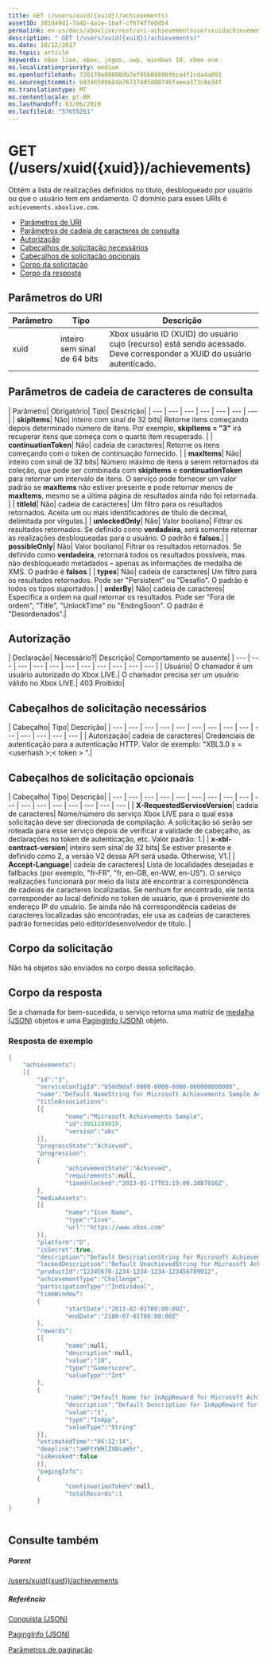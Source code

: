 ```yaml
---
title: GET (/users/xuid({xuid})/achievements)
assetID: 381d49d1-7a4b-4a1e-1baf-cf674f7e0d54
permalink: en-us/docs/xboxlive/rest/uri-achievementsusersxuidachievementsgetv2.html
description: " GET (/users/xuid({xuid})/achievements)"
ms.date: 10/12/2017
ms.topic: article
keywords: xbox live, xbox, jogos, uwp, windows 10, xbox one
ms.localizationpriority: medium
ms.openlocfilehash: 720170e88808db7ef95b88896fbca4f1cda4a091
ms.sourcegitcommit: b034650b684a767274d5d88746faeea373c8e34f
ms.translationtype: MT
ms.contentlocale: pt-BR
ms.lasthandoff: 03/06/2019
ms.locfileid: "57655261"
---
```

# <a name="get-usersxuidxuidachievements"></a>GET (/users/xuid({xuid})/achievements)
Obtém a lista de realizações definidos no título, desbloqueado por usuário ou que o usuário tem em andamento. O domínio para esses URIs é `achievements.xboxlive.com`.
 
  * [Parâmetros de URI](#ID4EX)
  * [Parâmetros de cadeia de caracteres de consulta](#ID4ECB)
  * [Autorização](#ID4ENF)
  * [Cabeçalhos de solicitação necessários](#ID4ESG)
  * [Cabeçalhos de solicitação opcionais](#ID4ESH)
  * [Corpo da solicitação](#ID4EIBAC)
  * [Corpo da resposta](#ID4ETBAC)
 
<a id="ID4EX"></a>

 
## <a name="uri-parameters"></a>Parâmetros do URI
 
| Parâmetro| Tipo| Descrição| 
| --- | --- | --- | 
| xuid| inteiro sem sinal de 64 bits| Xbox usuário ID (XUID) do usuário cujo (recurso) está sendo acessado. Deve corresponder a XUID do usuário autenticado.| 
  
<a id="ID4ECB"></a>

 
## <a name="query-string-parameters"></a>Parâmetros de cadeia de caracteres de consulta
 
| Parâmetro| Obrigatório| Tipo| Descrição| 
| --- | --- | --- | --- | --- | --- | --- | 
| <b>skipItems</b>| Não| inteiro com sinal de 32 bits| Retorne itens começando depois determinado número de itens. Por exemplo, <b>skipItems = "3"</b> irá recuperar itens que começa com o quarto item recuperado. | 
| <b>continuationToken</b>| Não| cadeia de caracteres| Retorne os itens começando com o token de continuação fornecido. | 
| <b>maxItems</b>| Não| inteiro com sinal de 32 bits| Número máximo de itens a serem retornados da coleção, que pode ser combinada com <b>skipItems</b> e <b>continuationToken</b> para retornar um intervalo de itens. O serviço pode fornecer um valor padrão se <b>maxItems</b> não estiver presente e pode retornar menos de <b>maxItems</b>, mesmo se a última página de resultados ainda não foi retornada. | 
| <b>titleId</b>| Não| cadeia de caracteres| Um filtro para os resultados retornados. Aceita um ou mais identificadores de título de decimal, delimitada por vírgulas.| 
| <b>unlockedOnly</b>| Não| Valor booliano| Filtrar os resultados retornados. Se definido como <b>verdadeira</b>, será somente retornar as realizações desbloqueadas para o usuário. O padrão é <b>falsos</b>.| 
| <b>possibleOnly</b>| Não| Valor booliano| Filtrar os resultados retornados. Se definido como <b>verdadeira</b>, retornará todos os resultados possíveis, mas não desbloqueado metadados – apenas as informações de medalha de XMS. O padrão é <b>falsos</b>.| 
| <b>types</b>| Não| cadeia de caracteres| Um filtro para os resultados retornados. Pode ser "Persistent" ou "Desafio". O padrão é todos os tipos suportados.| 
| <b>orderBy</b>| Não| cadeia de caracteres| Especifica a ordem na qual retornar os resultados. Pode ser "Fora de ordem", "Title", "UnlockTime" ou "EndingSoon". O padrão é "Desordenados".| 
  
<a id="ID4ENF"></a>

 
## <a name="authorization"></a>Autorização
 
| Declaração| Necessário?| Descrição| Comportamento se ausente| 
| --- | --- | --- | --- | --- | --- | --- | --- | --- | --- | --- | 
| Usuário| O chamador é um usuário autorizado do Xbox LIVE.| O chamador precisa ser um usuário válido no Xbox LIVE.| 403 Proibido| 
  
<a id="ID4ESG"></a>

 
## <a name="required-request-headers"></a>Cabeçalhos de solicitação necessários
 
| Cabeçalho| Tipo| Descrição| 
| --- | --- | --- | --- | --- | --- | --- | --- | --- | --- | --- | --- | --- | --- | 
| Autorização| cadeia de caracteres| Credenciais de autenticação para a autenticação HTTP. Valor de exemplo: "XBL3.0 x =&lt;userhash >;&lt; token > ".| 
  
<a id="ID4ESH"></a>

 
## <a name="optional-request-headers"></a>Cabeçalhos de solicitação opcionais
 
| Cabeçalho| Tipo| Descrição| 
| --- | --- | --- | --- | --- | --- | --- | --- | --- | --- | --- | --- | --- | --- | --- | --- | --- | 
| <b>X-RequestedServiceVersion</b>| cadeia de caracteres| Nome/número do serviço Xbox LIVE para o qual essa solicitação deve ser direcionada de compilação. A solicitação só serão ser roteada para esse serviço depois de verificar a validade de cabeçalho, as declarações no token de autenticação, etc. Valor padrão: 1.| 
| <b>x-xbl-contract-version</b>| inteiro sem sinal de 32 bits| Se estiver presente e definido como 2, a versão V2 dessa API será usada. Otherwise, V1.| 
| <b>Accept-Language</b>| cadeia de caracteres| Lista de localidades desejadas e fallbacks (por exemplo, "fr-FR", "fr, en-GB, en-WW, en-US"). O serviço realizações funcionará por meio da lista até encontrar a correspondência de cadeias de caracteres localizadas. Se nenhum for encontrado, ele tenta corresponder ao local definido no token de usuário, que é proveniente do endereço IP do usuário. Se ainda não há correspondência cadeias de caracteres localizadas são encontradas, ele usa as cadeias de caracteres padrão fornecidas pelo editor/desenvolvedor de título. | 
  
<a id="ID4EIBAC"></a>

 
## <a name="request-body"></a>Corpo da solicitação
 
Não há objetos são enviados no corpo dessa solicitação.
  
<a id="ID4ETBAC"></a>

 
## <a name="response-body"></a>Corpo da resposta
 
Se a chamada for bem-sucedida, o serviço retorna uma matriz de [medalha (JSON)](../../json/json-achievementv2.md) objetos e uma [PagingInfo (JSON)](../../json/json-paginginfo.md) objeto.
 
<a id="ID4ECCAC"></a>

 
### <a name="sample-response"></a>Resposta de exemplo
 

```cpp
{
    "achievements":
    [{
        "id":"3",
        "serviceConfigId":"b5dd9daf-0000-0000-0000-000000000000",
        "name":"Default NameString for Microsoft Achievements Sample Achievement 3",
        "titleAssociations":
        [{
                "name":"Microsoft Achievements Sample",
                "id":3051199919,
                "version":"abc"
        }],
        "progressState":"Achieved",
        "progression":
        {
                "achievementState":"Achieved",
                "requirements":null,
                "timeUnlocked":"2013-01-17T03:19:00.3087016Z",
        },
        "mediaAssets":
        [{
                "name":"Icon Name",
                "type":"Icon",
                "url":"https://www.xbox.com"
        }],
        "platform":"D",
        "isSecret":true,
        "description":"Default DescriptionString for Microsoft Achievements Sample Achievement 3",
        "lockedDescription":"Default UnachievedString for Microsoft Achievements Sample Achievement 3",
        "productId":"12345678-1234-1234-1234-123456789012",
        "achievementType":"Challenge",
        "participationType":"Individual",
        "timeWindow":
        {
                "startDate":"2013-02-01T00:00:00Z",
                "endDate":"2100-07-01T00:00:00Z"
        },
        "rewards":
        [{
                "name":null,
                "description":null,
                "value":"10",
                "type":"Gamerscore",
                "valueType":"Int"
        },
        {
                "name":"Default Name for InAppReward for Microsoft Achievements Sample Achievement 3",
                "description":"Default Description for InAppReward for Microsoft Achievements Sample Achievement 3",
                "value":"1",
                "type":"InApp",
                "valueType":"String"
        }],
        "estimatedTime":"06:12:14",
        "deeplink":"aWFtYWRlZXBsaW5r",
        "isRevoked":false
        }],
        "pagingInfo":
        {
                "continuationToken":null,
                "totalRecords":1
        }
}
         
```

   
<a id="ID4EPCAC"></a>

 
## <a name="see-also"></a>Consulte também
 
<a id="ID4ERCAC"></a>

 
##### <a name="parent"></a>Parent 

[/users/xuid({xuid})/achievements](uri-achievementsusersxuidachievementsv2.md)

  
<a id="ID4E2CAC"></a>

 
##### <a name="reference"></a>Referência 

[Conquista (JSON)](../../json/json-achievementv2.md)

 [PagingInfo (JSON)](../../json/json-paginginfo.md)

 [Parâmetros de paginação](../../additional/pagingparameters.md)

   